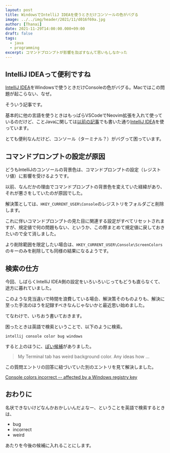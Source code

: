 ```yaml
---
layout: post
title: WindowsでIntelliJ IDEAを使うときだけコンソールの色がバグる
image: ../../img/header/2021/11/d016f69a.jpg
author: [Thanai]
date: 2021-11-29T14:00:00.000+09:00
draft: false
tags:
  - java
  - programming
excerpt: コマンドプロンプトが影響を及ぼすなんて思いもしなかった
---
```


## IntelliJ IDEAって便利ですね

[IntelliJ IDEA][1]をWindowsで使うときだけConsoleの色がバグる。Macではこの問題が起こらない、なぜ。

そういう記事です。

基本的に他の言語を使うときはもっぱらVSCodeでNeovim拡張を入れて使っているのだけど、ことJavaに関しては[以前の記事][2]でも書いた通り[IntelliJ IDEA][1]を使っています。

[1]: https://www.jetbrains.com/ja-jp/idea/
[2]: https://dev.thanaism.com/2021/11/trying-java/

とても便利なんだけど、コンソール（ターミナル？）がバグって困っています。

## コマンドプロンプトの設定が原因

どうもIntelliJのコンソールの背景色は、コマンドプロンプトの設定（レジストリ値）に影響を受けるようです。

以前、なんだかの理由でコマンドプロンプトの背景色を変えていた経緯があり、それが悪さをしていたのが原因でした。

解決策としては、`HKEY_CURRENT_USER\Console`のレジストリをフォルダごと削除します。

これに伴いコマンドプロンプトの見た目に関連する設定がすべてリセットされますが、規定値で何の問題もない、というか、この際まとめて規定値に戻しておきたいので全て消しました。

より削除範囲を限定したい場合は、`HKEY_CURRENT_USER\Console\ScreenColors`のキーのみを削除しても同様の結果になるようです。

## 検索の仕方

今回、しばらくIntelliJ IDEA側の設定をいろいろいじってもどうも直らなくて、途方に暮れていました。

このような見当違いで時間を浪費している場合、解決策そのものよりも、解決に至った手法のほうを記録すべきなんじゃないかと最近思い始めました。

てなわけで、いちおう書いておきます。

困ったときは英語で検索ということで、以下のように検索。

```
intellij console color bug windows
```

すると上のほうに、[ぽい候補][3]がありました。

[3]: https://intellij-support.jetbrains.com/hc/en-us/community/posts/206314599-My-Terminal-tab-has-weird-background-color-Any-ideas-how-to-fix-this

> My Terminal tab has weird background color. Any ideas how ...

この質問エントリの回答に紐づいていた別のエントリを見て解決しました。

[Console colors incorrect -- affected by a Windows registry key][4]

[4]: https://youtrack.jetbrains.com/issue/IDEA-145236

## おわりに

名状できないけどなんかおかしいんだよなー、ということを英語で検索するときは、

- bug
- incorrect
- weird

あたりを今後の候補に入れることにします。
